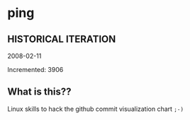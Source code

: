 # ping

## HISTORICAL ITERATION
2008-02-11

Incremented: 3906

## What is this?? 
Linux skills to hack the github commit visualization chart `;-)`
